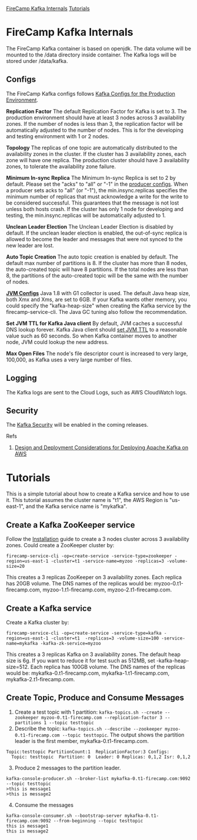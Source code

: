 [FireCamp Kafka Internals](https://github.com/cloudstax/firecamp/tree/master/catalog/kafka#firecamp-kafka-internals)
[Tutorials](https://github.com/cloudstax/firecamp/tree/master/catalog/kafka#tutorials)

# FireCamp Kafka Internals

The FireCamp Kafka container is based on openjdk. The data volume will be mounted to the /data directory inside container. The Kafka logs will be stored under /data/kafka.

## Configs

The FireCamp Kafka configs follows [Kafka Configs for the Production Environment](http://docs.confluent.io/current/kafka/deployment.html).

**Replication Factor**
The default Replication Factor for Kafka is set to 3. The production environment should have at least 3 nodes across 3 availability zones. If the number of nodes is less than 3, the replication factor will be automatically adjusted to the number of nodes. This is for the developing and testing environment with 1 or 2 nodes.

**Topology**
The replicas of one topic are automatically distributed to the availability zones in the cluster. If the cluster has 3 availability zones, each zone will have one replica. The production cluster should have 3 availability zones, to tolerate the availability zone failure.

**Minimum In-sync Replica**
The Minimum In-sync Replica is set to 2 by default. Please set the "acks" to "all" or "-1" in the [producer configs](https://kafka.apache.org/documentation/#producerconfigs). When a producer sets acks to "all" (or "-1"), the min.insync.replicas specifies the minimum number of replicas that must acknowledge a write for the write to be considered successful. This guarantees that the message is not lost unless both hosts crash. If the cluster has only 1 node for developing and testing, the min.insync.replicas will be automatically adjusted to 1.

**Unclean Leader Election**
The Unclean Leader Election is disabled by default. If the unclean leader election is enabled, the out-of-sync replica is allowed to become the leader and messages that were not synced to the new leader are lost.

**Auto Topic Creation**
The auto topic creation is enabled by default. The default max number of partitions is 8. If the cluster has more than 8 nodes, the auto-created topic will have 8 partitions. If the total nodes are less than 8, the partitions of the auto-created topic will be the same with the number of nodes.

**[JVM Configs](http://docs.confluent.io/current/kafka/deployment.html#jvm)**
Java 1.8 with G1 collector is used. The default Java heap size, both Xmx and Xms, are set to 6GB. If your Kafka wants other memory, you could specify the "kafka-heap-size" when creating the Kafka service by the firecamp-service-cli. The Java GC tuning also follow the recommendation.

**Set JVM TTL for Kafka Java client**
By default, JVM caches a successful DNS lookup forever. Kafka Java client should [set JVM TTL](http://docs.aws.amazon.com/AWSSdkDocsJava/latest/DeveloperGuide/java-dg-jvm-ttl.html) to a reasonable value such as 60 seconds. So when Kafka container moves to another node, JVM could lookup the new address.

**Max Open Files**
The node's file descriptor count is increased to very large, 100,000, as Kafka uses a very large number of files.


## Logging

The Kafka logs are sent to the Cloud Logs, such as AWS CloudWatch logs.

## Security

The [Kafka Security](http://docs.confluent.io/current/kafka/security.html) will be enabled in the coming releases.


Refs

1. [Design and Deployment Considerations for Deploying Apache Kafka on AWS](https://www.confluent.io/blog/design-and-deployment-considerations-for-deploying-apache-kafka-on-aws/)


# Tutorials

This is a simple tutorial about how to create a Kafka service and how to use it. This tutorial assumes the cluster name is "t1", the AWS Region is "us-east-1", and the Kafka service name is "mykafka".

## Create a Kafka ZooKeeper service
Follow the [Installation](https://github.com/cloudstax/firecamp/tree/master/docs/installation) guide to create a 3 nodes cluster across 3 availability zones. Could create a ZooKeeper cluster by:
```
firecamp-service-cli -op=create-service -service-type=zookeeper -region=us-east-1 -cluster=t1 -service-name=myzoo -replicas=3 -volume-size=20
```

This creates a 3 replicas ZooKeeper on 3 availability zones. Each replica has 20GB volume. The DNS names of the replicas would be: myzoo-0.t1-firecamp.com, myzoo-1.t1-firecamp.com, myzoo-2.t1-firecamp.com.

## Create a Kafka service
Create a Kafka cluster by:
```
firecamp-service-cli -op=create-service -service-type=kafka -region=us-east-1 -cluster=t1  -replicas=3 -volume-size=100 -service-name=mykafka -kafka-zk-service=myzoo
```

This creates a 3 replicas Kafka on 3 availability zones. The default heap size is 6g. If you want to reduce it for test such as 512MB, set -kafka-heap-size=512. Each replica has 100GB volume. The DNS names of the replicas would be: mykafka-0.t1-firecamp.com, mykafka-1.t1-firecamp.com, mykafka-2.t1-firecamp.com.

## Create Topic, Produce and Consume Messages
1. Create a test topic with 1 partition: `kafka-topics.sh --create --zookeeper myzoo-0.t1-firecamp.com --replication-factor 3 --partitions 1 --topic testtopic`
2. Describe the topic: `kafka-topics.sh --describe --zookeeper myzoo-0.t1-firecamp.com --topic testtopic`.
The output shows the partition leader is the first member, mykafka-0.t1-firecamp.com.
```
Topic:testtopic PartitionCount:1  ReplicationFactor:3 Configs:
  Topic: testtopic  Partition: 0  Leader: 0 Replicas: 0,1,2 Isr: 0,1,2
```
3. Produce 2 messages to the partition leader.
```
kafka-console-producer.sh --broker-list mykafka-0.t1-firecamp.com:9092 --topic testtopic
>this is message1
>this is message2
```
4. Consume the messages
```
kafka-console-consumer.sh --bootstrap-server mykafka-0.t1-firecamp.com:9092 --from-beginning --topic testtopic
this is message1
this is message2
```
